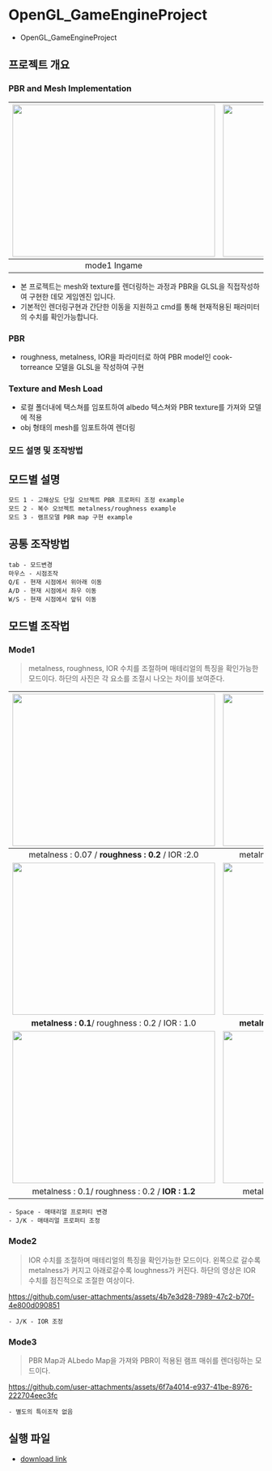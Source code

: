 # OpenGL_GameEngineProject
- OpenGL_GameEngineProject

## 프로젝트 개요

### **PBR and Mesh Implementation**
|<img src="https://github.com/user-attachments/assets/60c6e663-cb7a-4b38-89d9-1e0a815e13ae" alt="" width="400" height="300" style="margin:0; padding:0;">| <img src="https://github.com/user-attachments/assets/64885aef-bcb3-4e02-b5be-fb8efe359a14" alt="" width="400" height="300" style="margin:0; padding:0;">|
|:-----------------:|:----------------:|
|mode1 Ingame|mode3 |

- 본 프로젝트는 mesh와 texture를 렌더링하는 과정과 PBR을 GLSL을 직접작성하여 구현한 데모 게임엔진 입니다.
- 기본적인 렌더링구현과 간단한 이동을 지원하고 cmd를 통해 현재적용된 패러미터의 수치를 확인가능합니다.
### **PBR**
- roughness, metalness, IOR을 파라미터로 하여 PBR model인 cook-torreance 모델을 GLSL을 작성하여 구현

### **Texture and Mesh Load**
- 로컬 폴더내에 택스쳐를 임포트하여 albedo 텍스쳐와 PBR texture를 가져와 모델에 적용
- obj 형태의 mesh를 임포트하여 렌더링

### 모드 설명 및 조작방법
## 모드별 설명
    모드 1 - 고해상도 단일 오브젝트 PBR 프로퍼티 조정 example
    모드 2 - 복수 오브젝트 metalness/roughness example
    모드 3 - 램프모델 PBR map 구현 example
 
## 공통 조작방법
    tab - 모드변경
    마우스 - 시점조작
    Q/E - 현재 시점에서 위아래 이동
    A/D - 현재 시점에서 좌우 이동
    W/S - 현재 시점에서 앞뒤 이동





## 모드별 조작법
### Mode1
> metalness, roughness, IOR 수치를 조절하며 매테리얼의 특징을 확인가능한 모드이다.
> 하단의 사진은 각 요소를 조절시 나오는 차이를 보여준다.

|<img src="https://github.com/user-attachments/assets/1103012a-dd24-4706-81b6-2af675c3b152" alt="" width="400" height="300" style="margin:0; padding:0;">| <img src="https://github.com/user-attachments/assets/eed5c8c0-8100-432b-b6c2-124078560733" alt="" width="400" height="300" style="margin:0; padding:0;">|
|:-----------------:|:----------------:|
|metalness : 0.07 / **roughness : 0.2** / IOR :2.0|metalness : 0.07 / **roughness : 0.8** / IOR :2.0|
|<img src="https://github.com/user-attachments/assets/87740377-f706-4299-9138-448c30d94c3f" alt="" width="400" height="300" style="margin:0; padding:0;">| <img src="https://github.com/user-attachments/assets/14d34cc4-39d1-49b4-99f6-630f3fdb9bdd" alt="" width="400" height="300" style="margin:0; padding:0;">|
|**metalness : 0.1**/ roughness : 0.2 / IOR : 1.0|**metalness : 0.81**/ roughness : 0.2 / IOR : 1.0|
|<img src="https://github.com/user-attachments/assets/d4c45440-dbe5-49f1-89c5-ad548f6fede4" alt="" width="400" height="300" style="margin:0; padding:0;">| <img src="https://github.com/user-attachments/assets/25c5950a-2518-433d-9601-3e671de10bf0" alt="" width="400" height="300" style="margin:0; padding:0;">|
|metalness : 0.1/ roughness : 0.2 / **IOR : 1.2**|metalness : 0.1/ roughness : 0.2 / **IOR : 6.0**|
    - Space - 매태리얼 프로퍼티 변경
    - J/K - 매태리얼 프로퍼티 조정
### Mode2
> IOR 수치를 조절하며 매테리얼의 특징을 확인가능한 모드이다.
> 왼쪽으로 갈수록 metalness가 커지고 아래로갈수록 loughness가 커진다.
> 하단의 영상은 IOR 수치를 점진적으로 조절한 여상이다. 

https://github.com/user-attachments/assets/4b7e3d28-7989-47c2-b70f-4e800d090851

    - J/K - IOR 조정
### Mode3
> PBR Map과 ALbedo Map을 가져와 PBR이 적용된 램프 매쉬를 렌더링하는 모드이다.



https://github.com/user-attachments/assets/6f7a4014-e937-41be-8976-222704eec3fc



    - 별도의 특이조작 없음

## 실행 파일


- [download link](https://github.com/enopid/OpenGL_GameEngineProject/releases/download/release/exe.zip) 
